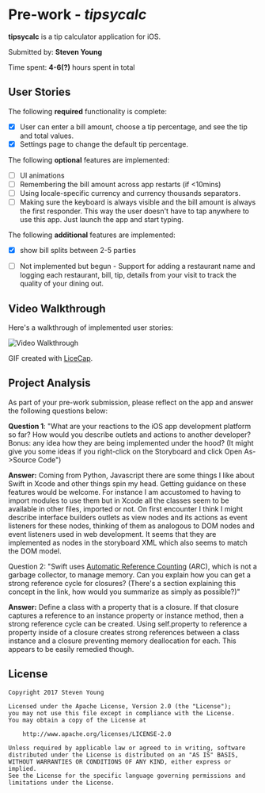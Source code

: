 # Pre-work - *tipsycalc*

**tipsycalc** is a tip calculator application for iOS.

Submitted by: **Steven Young**

Time spent: **4-6(?)** hours spent in total

## User Stories

The following **required** functionality is complete:

* [X] User can enter a bill amount, choose a tip percentage, and see the tip and total values.
* [X] Settings page to change the default tip percentage.

The following **optional** features are implemented:
* [ ] UI animations
* [ ] Remembering the bill amount across app restarts (if <10mins)
* [ ] Using locale-specific currency and currency thousands separators.
* [ ] Making sure the keyboard is always visible and the bill amount is always the first responder. This way the user doesn't have to tap anywhere to use this app. Just launch the app and start typing.

The following **additional** features are implemented:
* [X] show bill splits between 2-5 parties
- [ ] Not implemented but begun - Support for adding a restaurant name and logging each restaurant, bill, tip, details from your visit to track the quality of your dining out.

## Video Walkthrough 

Here's a walkthrough of implemented user stories:

<img src='http://i.imgur.com/link/to/your/gif/file.gif' title='Video Walkthrough' width='' alt='Video Walkthrough' />

GIF created with [LiceCap](http://www.cockos.com/licecap/).

## Project Analysis

As part of your pre-work submission, please reflect on the app and answer the following questions below:

**Question 1**: "What are your reactions to the iOS app development platform so far? How would you describe outlets and actions to another developer? Bonus: any idea how they are being implemented under the hood? (It might give you some ideas if you right-click on the Storyboard and click Open As->Source Code")

**Answer:** 
Coming from Python, Javascript there are some things I like about Swift in Xcode and other things spin my head. Getting guidance on these features would be welcome. For instance I am accustomed to having to import modules to use them but in Xcode all the classes seem to be available in other files, imported or not. 
On first encounter I think I might describe interface builders outlets as view nodes and its actions as event listeners for these nodes, thinking of them as analogous to DOM nodes and event listeners used in web development.
It seems that they are implemented as nodes in the storyboard XML which also seems to match the DOM model.


Question 2: "Swift uses [Automatic Reference Counting](https://developer.apple.com/library/content/documentation/Swift/Conceptual/Swift_Programming_Language/AutomaticReferenceCounting.html#//apple_ref/doc/uid/TP40014097-CH20-ID49) (ARC), which is not a garbage collector, to manage memory. Can you explain how you can get a strong reference cycle for closures? (There's a section explaining this concept in the link, how would you summarize as simply as possible?)"

**Answer:** 
Define a class with a property that is a closure. If that closure captures a reference to an instance property or instance method, then a strong reference cycle can be created. Using self.property to reference a property inside of a closure creates strong references between a class instance and a closure preventing memory deallocation for each. This appears to be easily remedied though.


## License

    Copyright 2017 Steven Young

    Licensed under the Apache License, Version 2.0 (the "License");
    you may not use this file except in compliance with the License.
    You may obtain a copy of the License at

        http://www.apache.org/licenses/LICENSE-2.0

    Unless required by applicable law or agreed to in writing, software
    distributed under the License is distributed on an "AS IS" BASIS,
    WITHOUT WARRANTIES OR CONDITIONS OF ANY KIND, either express or implied.
    See the License for the specific language governing permissions and
    limitations under the License.
